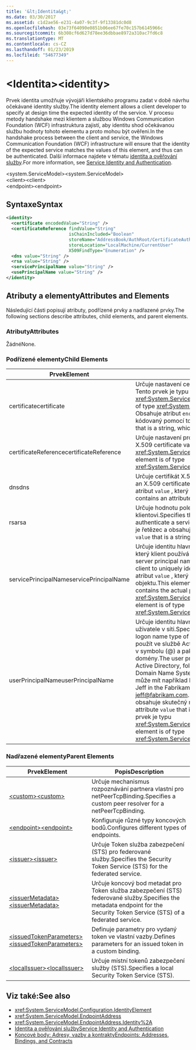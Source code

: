```yaml
---
title: '&lt;Identita&gt;'
ms.date: 03/30/2017
ms.assetid: c1d2ae56-e231-4a07-9c3f-9f13381dc0d8
ms.openlocfilehash: 03e73f64090e0851b06ee67fe70c157b6145966c
ms.sourcegitcommit: 6b308cf6d627d78ee36dbbae8972a310ac7fd6c8
ms.translationtype: MT
ms.contentlocale: cs-CZ
ms.lasthandoff: 01/23/2019
ms.locfileid: "54677349"
---
```

# <a name="ltidentitygt"></a><span data-ttu-id="a836b-102">&lt;Identita&gt;</span><span class="sxs-lookup"><span data-stu-id="a836b-102">&lt;identity&gt;</span></span>
<span data-ttu-id="a836b-103">Prvek identita umožňuje vývojáři klientského programu zadat v době návrhu očekávané identity služby.</span><span class="sxs-lookup"><span data-stu-id="a836b-103">The identity element allows a client developer to specify at design time the expected identity of the service.</span></span> <span data-ttu-id="a836b-104">V procesu metody handshake mezi klientem a službou Windows Communication Foundation (WCF) infrastruktura zajistí, aby identitu shod očekávanou službu hodnoty tohoto elementu a proto mohou být ověřeni.</span><span class="sxs-lookup"><span data-stu-id="a836b-104">In the handshake process between the client and service, the Windows Communication Foundation (WCF) infrastructure will ensure that the identity of the expected service matches the values of this element, and thus can be authenticated.</span></span> <span data-ttu-id="a836b-105">Další informace najdete v tématu [identita a ověřování služby](../../../../../docs/framework/wcf/feature-details/service-identity-and-authentication.md).</span><span class="sxs-lookup"><span data-stu-id="a836b-105">For more information, see [Service Identity and Authentication](../../../../../docs/framework/wcf/feature-details/service-identity-and-authentication.md).</span></span>  
  
 <span data-ttu-id="a836b-106">\<system.ServiceModel></span><span class="sxs-lookup"><span data-stu-id="a836b-106">\<system.ServiceModel></span></span>  
<span data-ttu-id="a836b-107">\<client></span><span class="sxs-lookup"><span data-stu-id="a836b-107">\<client></span></span>  
<span data-ttu-id="a836b-108">\<endpoint></span><span class="sxs-lookup"><span data-stu-id="a836b-108">\<endpoint></span></span>  
  
## <a name="syntax"></a><span data-ttu-id="a836b-109">Syntaxe</span><span class="sxs-lookup"><span data-stu-id="a836b-109">Syntax</span></span>  
  
```xml  
<identity>
  <certificate encodedValue="String" />
  <certificateReference findValue="String"
                        isChainIncluded="Boolean"
                        storeName="AddressBook/AuthRoot/CertificateAuthority/Disallowed/My/Root/TrustedPeople/TrustedPublisher"
                        storeLocation="LocalMachine/CurrentUser"
                        X509FindType="Enumeration" />
  <dns value="String" />
  <rsa value="String" />
  <servicePrincipalName value="String" />
  <usePrincipalName value="String" />
</identity>
```  
  
## <a name="attributes-and-elements"></a><span data-ttu-id="a836b-110">Atributy a elementy</span><span class="sxs-lookup"><span data-stu-id="a836b-110">Attributes and Elements</span></span>  
 <span data-ttu-id="a836b-111">Následující části popisují atributy, podřízené prvky a nadřazené prvky.</span><span class="sxs-lookup"><span data-stu-id="a836b-111">The following sections describe attributes, child elements, and parent elements.</span></span>  
  
### <a name="attributes"></a><span data-ttu-id="a836b-112">Atributy</span><span class="sxs-lookup"><span data-stu-id="a836b-112">Attributes</span></span>  
 <span data-ttu-id="a836b-113">Žádné</span><span class="sxs-lookup"><span data-stu-id="a836b-113">None.</span></span>  
  
### <a name="child-elements"></a><span data-ttu-id="a836b-114">Podřízené elementy</span><span class="sxs-lookup"><span data-stu-id="a836b-114">Child Elements</span></span>  
  
|<span data-ttu-id="a836b-115">Prvek</span><span class="sxs-lookup"><span data-stu-id="a836b-115">Element</span></span>|<span data-ttu-id="a836b-116">Popis</span><span class="sxs-lookup"><span data-stu-id="a836b-116">Description</span></span>|  
|-------------|-----------------|  
|<span data-ttu-id="a836b-117">certificate</span><span class="sxs-lookup"><span data-stu-id="a836b-117">certificate</span></span>|<span data-ttu-id="a836b-118">Určuje nastavení certifikátu X.509.</span><span class="sxs-lookup"><span data-stu-id="a836b-118">Specifies settings of an X.509 certificate.</span></span> <span data-ttu-id="a836b-119">Tento prvek je typu <xref:System.ServiceModel.Configuration.CertificateElement>.</span><span class="sxs-lookup"><span data-stu-id="a836b-119">This element is of type <xref:System.ServiceModel.Configuration.CertificateElement>.</span></span> <span data-ttu-id="a836b-120">Obsahuje atribut `encodedValue` , který je řetězec, který určuje hodnotu kódovaný pomocí tohoto certifikátu.</span><span class="sxs-lookup"><span data-stu-id="a836b-120">It contains an attribute `encodedValue` that is a string, which specifies the value encoded by this certificate.</span></span>|  
|<span data-ttu-id="a836b-121">certificateReference</span><span class="sxs-lookup"><span data-stu-id="a836b-121">certificateReference</span></span>|<span data-ttu-id="a836b-122">Určuje nastavení pro ověřování certifikátu X.509.</span><span class="sxs-lookup"><span data-stu-id="a836b-122">Specifies settings for X.509 certificate validation.</span></span> <span data-ttu-id="a836b-123">Tento prvek je typu <xref:System.ServiceModel.Configuration.CertificateReferenceElement>.</span><span class="sxs-lookup"><span data-stu-id="a836b-123">This element is of type <xref:System.ServiceModel.Configuration.CertificateReferenceElement>.</span></span>|  
|<span data-ttu-id="a836b-124">dns</span><span class="sxs-lookup"><span data-stu-id="a836b-124">dns</span></span>|<span data-ttu-id="a836b-125">Určuje certifikát X.509 sloužící k ověření služby DNS.</span><span class="sxs-lookup"><span data-stu-id="a836b-125">Specifies the DNS of an X.509 certificate used to authenticate a service.</span></span> <span data-ttu-id="a836b-126">Tento prvek obsahuje atribut `value` , který je řetězec a obsahuje skutečnou identitu.</span><span class="sxs-lookup"><span data-stu-id="a836b-126">This element contains an attribute `value` that is a string, and contains the actual identity.</span></span>|  
|<span data-ttu-id="a836b-127">rsa</span><span class="sxs-lookup"><span data-stu-id="a836b-127">rsa</span></span>|<span data-ttu-id="a836b-128">Určuje hodnotu pole RSA certifikát X.509 sloužící k ověření služby ke klientovi.</span><span class="sxs-lookup"><span data-stu-id="a836b-128">Specifies the value of the RSA field of an X.509 certificate used to authenticate a service to a client.</span></span> <span data-ttu-id="a836b-129">Tento prvek obsahuje atribut `value` , který je řetězec a obsahuje skutečnou identitu</span><span class="sxs-lookup"><span data-stu-id="a836b-129">This element contains an attribute `value` that is a string, and contains the actual identity</span></span>|  
|<span data-ttu-id="a836b-130">servicePrincipalName</span><span class="sxs-lookup"><span data-stu-id="a836b-130">servicePrincipalName</span></span>|<span data-ttu-id="a836b-131">Určuje identitu hlavní název (SPN) serveru, který je zadaný hlavní název, který klient používá k jednoznačné identifikaci instance služby.</span><span class="sxs-lookup"><span data-stu-id="a836b-131">Specifies a server principal name (SPN) identity, which is the principal name used by a client to uniquely identify an instance of a service.</span></span> <span data-ttu-id="a836b-132">Tento prvek obsahuje atribut `value` , který je řetězec a obsahuje skutečný název instančního objektu.</span><span class="sxs-lookup"><span data-stu-id="a836b-132">This element contains an attribute `value` that is a string, and contains the actual principal name.</span></span> <span data-ttu-id="a836b-133">Tento prvek je typu <xref:System.ServiceModel.Configuration.ServicePrincipalNameElement>.</span><span class="sxs-lookup"><span data-stu-id="a836b-133">This element is of type <xref:System.ServiceModel.Configuration.ServicePrincipalNameElement>.</span></span>|  
|<span data-ttu-id="a836b-134">userPrincipalName</span><span class="sxs-lookup"><span data-stu-id="a836b-134">userPrincipalName</span></span>|<span data-ttu-id="a836b-135">Určuje identitu hlavní název (UPN) uživatele, což je název typ přihlášení uživatele v síti.</span><span class="sxs-lookup"><span data-stu-id="a836b-135">Specifies a user principal name (UPN) identity, which is the logon name type of a user on a network.</span></span> <span data-ttu-id="a836b-136">Hlavní název uživatele se skládá z použít ve službě Active Directory, za nímž následuje název objektu uživatele v symbolu (\@) a pak, obvykle v systému názvů domény nadřazené domény.</span><span class="sxs-lookup"><span data-stu-id="a836b-136">The user principal name consists of the user object name used in Active Directory, followed by the at symbol (\@) and then, typically, the Domain Name System parent domain.</span></span> <span data-ttu-id="a836b-137">Jan v stromu domény Fabrikam.com může mít například hlavní název uživatele [ jeff@fabrikam.com ](mailto:jeffsmith@fabrikam.com).</span><span class="sxs-lookup"><span data-stu-id="a836b-137">For example, Jeff in the Fabrikam.com domain tree might have the user principal name [jeff@fabrikam.com](mailto:jeffsmith@fabrikam.com).</span></span>  <span data-ttu-id="a836b-138">Tento prvek obsahuje atribut `value` , který je řetězec a obsahuje skutečný název instančního objektu.</span><span class="sxs-lookup"><span data-stu-id="a836b-138">This element contains an attribute `value` that is a string, and contains the actual principal name.</span></span> <span data-ttu-id="a836b-139">Tento prvek je typu <xref:System.ServiceModel.Configuration.UserPrincipalNameElement>.</span><span class="sxs-lookup"><span data-stu-id="a836b-139">This element is of type <xref:System.ServiceModel.Configuration.UserPrincipalNameElement>.</span></span>|  
  
### <a name="parent-elements"></a><span data-ttu-id="a836b-140">Nadřazené elementy</span><span class="sxs-lookup"><span data-stu-id="a836b-140">Parent Elements</span></span>  
  
|<span data-ttu-id="a836b-141">Prvek</span><span class="sxs-lookup"><span data-stu-id="a836b-141">Element</span></span>|<span data-ttu-id="a836b-142">Popis</span><span class="sxs-lookup"><span data-stu-id="a836b-142">Description</span></span>|  
|-------------|-----------------|  
|[<span data-ttu-id="a836b-143">\<custom></span><span class="sxs-lookup"><span data-stu-id="a836b-143">\<custom></span></span>](../../../../../docs/framework/configure-apps/file-schema/wcf/custom.md)|<span data-ttu-id="a836b-144">Určuje mechanismus rozpoznávání partnera vlastní pro netPeerTcpBinding.</span><span class="sxs-lookup"><span data-stu-id="a836b-144">Specifies a custom peer resolver for a netPeerTcpBinding.</span></span>|  
|[<span data-ttu-id="a836b-145">\<endpoint></span><span class="sxs-lookup"><span data-stu-id="a836b-145">\<endpoint></span></span>](https://msdn.microsoft.com/library/13aa23b7-2f08-4add-8dbf-a99f8127c017)|<span data-ttu-id="a836b-146">Konfiguruje různé typy koncových bodů.</span><span class="sxs-lookup"><span data-stu-id="a836b-146">Configures different types of endpoints.</span></span>|  
|[<span data-ttu-id="a836b-147">\<issuer></span><span class="sxs-lookup"><span data-stu-id="a836b-147">\<issuer></span></span>](../../../../../docs/framework/configure-apps/file-schema/wcf/issuer.md)|<span data-ttu-id="a836b-148">Určuje Token služba zabezpečení (STS) pro federované služby.</span><span class="sxs-lookup"><span data-stu-id="a836b-148">Specifies the Security Token Service (STS) for the federated service.</span></span>|  
|[<span data-ttu-id="a836b-149">\<issuerMetadata></span><span class="sxs-lookup"><span data-stu-id="a836b-149">\<issuerMetadata></span></span>](../../../../../docs/framework/configure-apps/file-schema/wcf/issuermetadata.md)|<span data-ttu-id="a836b-150">Určuje koncový bod metadat pro Token služba zabezpečení (STS) federované služby.</span><span class="sxs-lookup"><span data-stu-id="a836b-150">Specifies the metadata endpoint for the Security Token Service (STS) of a federated service.</span></span>|  
|[<span data-ttu-id="a836b-151">\<issuedTokenParameters></span><span class="sxs-lookup"><span data-stu-id="a836b-151">\<issuedTokenParameters></span></span>](../../../../../docs/framework/configure-apps/file-schema/wcf/issuedtokenparameters.md)|<span data-ttu-id="a836b-152">Definuje parametry pro vydaný token ve vlastní vazby.</span><span class="sxs-lookup"><span data-stu-id="a836b-152">Defines parameters for an issued token in a custom binding.</span></span>|  
|[<span data-ttu-id="a836b-153">\<localIssuer></span><span class="sxs-lookup"><span data-stu-id="a836b-153">\<localIssuer></span></span>](../../../../../docs/framework/configure-apps/file-schema/wcf/localissuer.md)|<span data-ttu-id="a836b-154">Určuje místní tokenů zabezpečení služby (STS).</span><span class="sxs-lookup"><span data-stu-id="a836b-154">Specifies a local Security Token Service (STS).</span></span>|  
  
## <a name="see-also"></a><span data-ttu-id="a836b-155">Viz také:</span><span class="sxs-lookup"><span data-stu-id="a836b-155">See also</span></span>
- <xref:System.ServiceModel.Configuration.IdentityElement>
- <xref:System.ServiceModel.EndpointAddress>
- <xref:System.ServiceModel.EndpointAddress.Identity%2A>
- [<span data-ttu-id="a836b-156">Identita a ověřování služby</span><span class="sxs-lookup"><span data-stu-id="a836b-156">Service Identity and Authentication</span></span>](../../../../../docs/framework/wcf/feature-details/service-identity-and-authentication.md)
- [<span data-ttu-id="a836b-157">Koncové body: Adresy, vazby a kontrakty</span><span class="sxs-lookup"><span data-stu-id="a836b-157">Endpoints: Addresses, Bindings, and Contracts</span></span>](../../../../../docs/framework/wcf/feature-details/endpoints-addresses-bindings-and-contracts.md)
